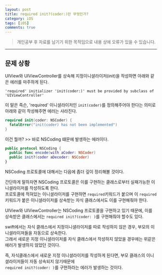 ```yaml
---
layout: post
title: required init?(coder:)란 무엇인가?
category: iOS
tags: [iOS]
comments: true
---
```


> 개인공부 후 자료를 남기기 위한 목적임으로 내용 상에 오류가 있을 수 있습니다.    

<hr>


## 문제 상황

UIView와 UIViewController를 상속해 지정이니셜라이저(init)을 작성하면 아래와 같은 에러를 마주하게 된다.

```
'required' initializer 'init(coder:)' must be provided by subclass of 'UIViewController'
```

이 말은 즉슨, 'required' 이니셜라이저인 `init(coder)`를 정의해주어야 한다는 의미로 아래와 같이 작성해주면 에러는 사라진다.

```swift
required init(coder: NSCoder) {
  fatalError("init(coder) has not been implemented")
}
```

이건 뭘까? >> 바로 NSCoding 떄문에 발생하는 에러이다.

```swift
public protocol NSCoding {
  public func encode(with aCoder: NSCoder)
  public init?(coder aDecoder: NSCoder)
}
```

NSCoding 프로토콜에 대해서는 다음에 좀더 깊이 정리해볼 것이다.

간단하게 말하자면 NSCoding 프로토콜은 이를 구현하는 클래스로부터 실패가능한 이니셜라이저를 작성하도록 한다.<br>
프로토콜에 적혀있는 이니셜라이저를 구현하면 `required`키워드가 붙으며 이 `required`키워드가 붙은 이니셜라이저를 상속받는 자식 클래스에서도 이를 구현해줘야 한다.

UIView와 UIViewController는 NSCoding 프로토콜을 구현하고 있기 때문에, 이를 상속받은 클래스에서는 `required init?(coder: )`를 구현해줘야 할수도 있다. 

swift에서는 자식 클래스에서 지정이니셜라이저를 따로 작성하지 않은 경우, 부모의 이니셜라이져들을 자동으로 상속한다.<br>
그래서 새로운 지정 이니셜라이저를 자식 클래스에서 작성하지 않았을 경우에는 위같은 에러가 발생하지 않았던 것이다.

즉, 자식클래스에서 새로운 지정 이니셜라이저를 작성하게 된다면, 부모 클래스의 이니셜라이저들이 자동 상속되지 않기때문에<br>
`required init?(coder: )`를 구현하라는 에러가 발생하는 것이다.  
